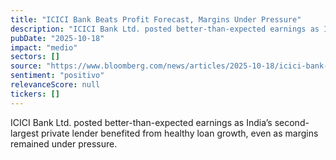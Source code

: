 ```yaml
---
title: "ICICI Bank Beats Profit Forecast, Margins Under Pressure"
description: "ICICI Bank Ltd. posted better-than-expected earnings as India’s second-largest private lender benefited from healthy loan growth, even as margins remained under pressure."
pubDate: "2025-10-18"
impact: "medio"
sectors: []
source: "https://www.bloomberg.com/news/articles/2025-10-18/icici-bank-s-profit-beats-estimates-on-strong-loan-growth"
sentiment: "positivo"
relevanceScore: null
tickers: []
---
```


ICICI Bank Ltd. posted better-than-expected earnings as India’s second-largest private lender benefited from healthy loan growth, even as margins remained under pressure.
